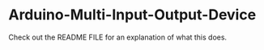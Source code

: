 # Arduino-Multi-Input-Output-Device
Check out the README FILE for an explanation of what this does.  
